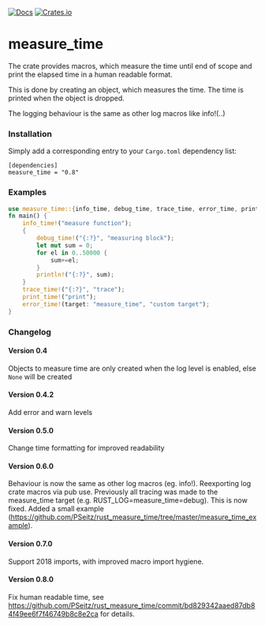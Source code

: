 [![Docs](https://docs.rs/measure_time/badge.svg)](https://docs.rs/crate/measure_time/)
[![Crates.io](https://img.shields.io/crates/v/measure_time.svg)](https://crates.io/crates/measure_time)


# measure_time

The crate provides macros, which measure the time until end of scope and print the elapsed time in a human readable format.

This is done by creating an object, which measures the time. The time is printed when the object is dropped.

The logging behaviour is the same as other log macros like info!(..)

### Installation

Simply add a corresponding entry to your `Cargo.toml` dependency list:

```toml,ignore
[dependencies]
measure_time = "0.8"
```

### Examples

```rust
use measure_time::{info_time, debug_time, trace_time, error_time, print_time};
fn main() {
    info_time!("measure function");
    {
        debug_time!("{:?}", "measuring block");
        let mut sum = 0;
        for el in 0..50000 {
            sum+=el;
        }
        println!("{:?}", sum);
    }
    trace_time!("{:?}", "trace");
    print_time!("print");
    error_time!(target: "measure_time", "custom target");
}
```

### Changelog

#### Version 0.4
Objects to measure time are only created when the log level is enabled, else ```None``` will be created

#### Version 0.4.2
Add error and warn levels

#### Version 0.5.0
Change time formatting for improved readability

#### Version 0.6.0
Behaviour is now the same as other log macros (eg. info!). Reexporting log crate macros via pub use.
Previously all tracing was made to the measure_time target (e.g. RUST_LOG=measure_time=debug). This is now fixed.
Added a small example (https://github.com/PSeitz/rust_measure_time/tree/master/measure_time_example).

#### Version 0.7.0
Support 2018 imports, with improved macro import hygiene.

#### Version 0.8.0
Fix human readable time, see https://github.com/PSeitz/rust_measure_time/commit/bd829342aaed87db84f49ee6f7f46749b8c8e2ca for details.

